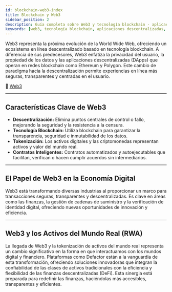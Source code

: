 ```yaml
---
id: blockchain-web3-index
title: Blockchain y Web3
sidebar_position: 2
description: Guía completa sobre Web3 y tecnología blockchain - aplicaciones descentralizadas, contratos inteligentes y la evolución de internet.
keywords: [web3, tecnología blockchain, aplicaciones descentralizadas, DApps, contratos inteligentes, ethereum, web descentralizada, criptomoneda]
---
```



Web3 representa la próxima evolución de la World Wide Web, ofreciendo un ecosistema en línea descentralizado basado en tecnología blockchain. A diferencia de sus predecesores, Web3 enfatiza la privacidad del usuario, la propiedad de los datos y las aplicaciones descentralizadas (DApps) que operan en redes blockchain como Ethereum y Polygon. Este cambio de paradigma hacia la descentralización permite experiencias en línea más seguras, transparentes y centradas en el usuario.

🔗 [Web3](https://ethereum.org/en/web3/)

---

## Características Clave de Web3

* **Descentralización:** Elimina puntos centrales de control o fallo, mejorando la seguridad y la resistencia a la censura.
* **Tecnología Blockchain:** Utiliza blockchain para garantizar la transparencia, seguridad e inmutabilidad de los datos.
* **Tokenización:** Los activos digitales y las criptomonedas representan activos y valor del mundo real.
* **Contratos Inteligentes:** Contratos automatizados y autoejecutables que facilitan, verifican o hacen cumplir acuerdos sin intermediarios.

---

## El Papel de Web3 en la Economía Digital

Web3 está transformando diversas industrias al proporcionar un marco para transacciones seguras, transparentes y descentralizadas. Es clave en áreas como las finanzas, la gestión de cadenas de suministro y la verificación de identidad digital, ofreciendo nuevas oportunidades de innovación y eficiencia.

---

## Web3 y los Activos del Mundo Real (RWA)

La llegada de Web3 y la tokenización de activos del mundo real representa un cambio significativo en la forma en que interactuamos con los mundos digital y financiero. Plataformas como Defactor están a la vanguardia de esta transformación, ofreciendo soluciones innovadoras que integran la confiabilidad de las clases de activos tradicionales con la eficiencia y flexibilidad de las finanzas descentralizadas (DeFi). Esta sinergia está preparada para redefinir las finanzas, haciéndolas más accesibles, transparentes y eficientes.



